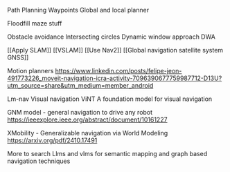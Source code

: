 Path Planning
Waypoints
Global and local planner

Floodfill maze stuff

Obstacle avoidance
Intersecting circles
Dynamic window approach DWA

[[Apply SLAM]]
[[VSLAM]]
[[Use Nav2]]
[[Global navigation satellite system GNSS]]

Motion planners
https://www.linkedin.com/posts/felipe-jeon-491773226_moveit-navigation-icra-activity-7096390677759987712-D13U?utm_source=share&utm_medium=member_android

Lm-nav
Visual navigation
ViNT A foundation model for visual navigation

GNM model - general navigation to drive any robot
https://ieeexplore.ieee.org/abstract/document/10161227

XMobility - Generalizable navigation via World Modeling
https://arxiv.org/pdf/2410.17491

More to search
Llms and vlms for semantic mapping and graph based navigation techniques